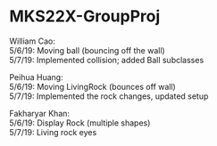 # MKS22X-GroupProj
William Cao:  
5/6/19: Moving ball (bouncing off the wall)  
5/7/19: Implemented collision; added Ball subclasses

Peihua Huang:  
5/6/19: Moving LivingRock (bounces off wall)  
5/7/19: Implemented the rock changes, updated setup    

Fakharyar Khan:  
5/6/19: Display Rock (multiple shapes)  
5/7/19: Living rock eyes  


